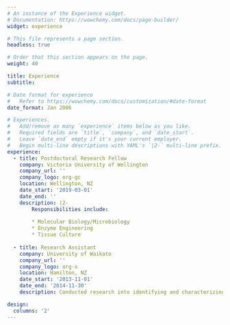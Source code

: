 ```yaml
---
# An instance of the Experience widget.
# Documentation: https://wowchemy.com/docs/page-builder/
widget: experience

# This file represents a page section.
headless: true

# Order that this section appears on the page.
weight: 40

title: Experience
subtitle:

# Date format for experience
#   Refer to https://wowchemy.com/docs/customization/#date-format
date_format: Jan 2006

# Experiences.
#   Add/remove as many `experience` items below as you like.
#   Required fields are `title`, `company`, and `date_start`.
#   Leave `date_end` empty if it's your current employer.
#   Begin multi-line descriptions with YAML's `|2-` multi-line prefix.
experience:
  - title: Postdoctoral Research Fellow
    company: Victoria University of Wellington
    company_url: ''
    company_logo: org-gc
    location: Wellington, NZ
    date_start: '2019-03-01'
    date_end: ''
    description: |2-
        Responsibilities include:
        
        * Molecular Biology/Microbiology
        * Enzyme Engineering
        * Tissue Culture
        
  - title: Research Assistant
    company: University of Waikato
    company_url: ''
    company_logo: org-x
    location: Hamilton, NZ
    date_start: '2013-11-01'
    date_end: '2014-11-30'
    description: Conducted research into identifying and characterizing M. tuberculosis virulence proteins.

design:
  columns: '2'
---
```


